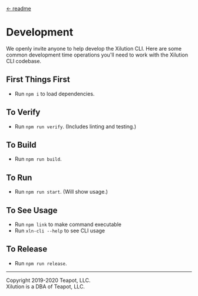 [<- readme](../README.md)

# Development

We openly invite anyone to help develop the Xilution CLI.
Here are some common development time operations you'll need to work with the Xilution CLI codebase.

## First Things First

- Run `npm i` to load dependencies.

## To Verify

- Run `npm run verify`. (Includes linting and testing.)

## To Build

- Run `npm run build`.

## To Run

- Run `npm run start`. (Will show usage.)

## To See Usage

- Run `npm link` to make command executable
- Run `xln-cli --help` to see CLI usage

## To Release

- Run `npm run release`.

---

Copyright 2019-2020 Teapot, LLC.  
Xilution is a DBA of Teapot, LLC.
